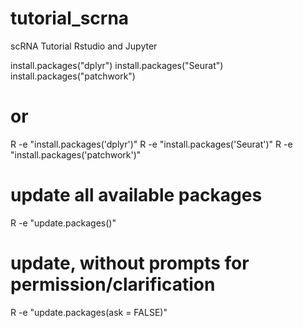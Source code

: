 # tutorial_scrna
scRNA Tutorial Rstudio and Jupyter

install.packages("dplyr")
install.packages("Seurat")
install.packages("patchwork")
# or 
R -e "install.packages('dplyr')"
R -e "install.packages('Seurat')"
R -e "install.packages('patchwork')"

# update all available packages
R -e "update.packages()"
# update, without prompts for permission/clarification
R -e "update.packages(ask = FALSE)"
